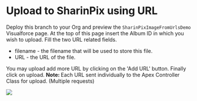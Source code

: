 
# Upload to SharinPix using URL

Deploy this branch to your Org and preview the `SharinPixImageFromUrlsDemo` Visualforce page.
At the top of this page insert the Album ID in which you wish to upload.
Fill the two URL related fields.
* filename - the filename that will be used to store this file.
* URL - the URL of the file.

You may upload add more URL by clicking on the 'Add URL' button.
Finally click on upload.
<b>Note: </b> Each URL sent individually to the Apex Controller Class for upload. (Multiple requests)

[<img src="https://raw.githubusercontent.com/afawcett/githubsfdeploy/master/deploy.png">](https://githubsfdeploy.herokuapp.com?owner=sharinpix&repo=demo-apex&ref=upload_by_url)
